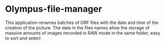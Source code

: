 # Olympus-file-manager
This application renames batches of ORF files with the date and time of the creation of the picture. The date in the files names allow the storage of massive amounts of images recorded in RAW mode in the same folder, easy to sort and select
